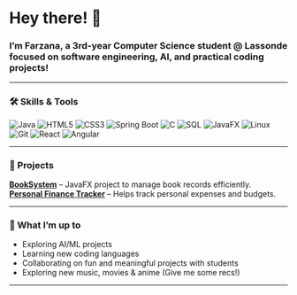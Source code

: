 # Hey there! 👋

### I’m Farzana, a 3rd-year Computer Science student @ Lassonde focused on software engineering, AI, and practical coding projects!

---

### 🛠 Skills & Tools
![Java](https://img.shields.io/badge/-Java-ED8B00?style=flat&logo=java&logoColor=white)
![HTML5](https://img.shields.io/badge/-HTML5-E34F26?style=flat&logo=html5&logoColor=white)
![CSS3](https://img.shields.io/badge/-CSS3-1572B6?style=flat&logo=css3&logoColor=white)
![Spring Boot](https://img.shields.io/badge/-SpringBoot-6DB33F?style=flat&logo=spring&logoColor=white)
![C](https://img.shields.io/badge/-C-00599C?style=flat&logo=c&logoColor=white)
![SQL](https://img.shields.io/badge/-SQL-4479A1?style=flat&logo=mysql&logoColor=white)
![JavaFX](https://img.shields.io/badge/-JavaFX-0078D7?style=flat&logo=java&logoColor=white)
![Linux](https://img.shields.io/badge/-Linux-FCC624?style=flat&logo=linux&logoColor=black)
![Git](https://img.shields.io/badge/-Git-F05032?style=flat&logo=git&logoColor=white)
![React](https://img.shields.io/badge/-React-61DAFB?style=flat&logo=react&logoColor=black)
![Angular](https://img.shields.io/badge/-Angular-DD0031?style=flat&logo=angular&logoColor=white)

---

### 🚀 Projects
[**BookSystem**](https://github.com/zana9999/BookSystem) – JavaFX project to manage book records efficiently.  
[**Personal Finance Tracker**](https://github.com/zana9999/PersonalFinanceTrackerTrace) – Helps track personal expenses and budgets.  

---

### 💫 What I’m up to
- Exploring AI/ML projects
- Learning new coding languages
- Collaborating on fun and meaningful projects with students
- Exploring new music, movies & anime (Give me some recs!)
---
